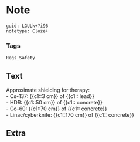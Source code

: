 # Note
```
guid: LGULk+?i96
notetype: Cloze+
```

### Tags
```
Regs_Safety
```

## Text
<div>Approximate shielding for therapy:</div>- Cs-137: {{c1::3 cm}} of {{c1:: lead}}<div>- HDR: {{c1::50 cm}} of {{c1:: concrete}}</div><div>- Co-60: {{c1::70 cm}} of {{c1:: concrete}}</div><div><div>- Linac/cyberknife: {{c1::170 cm}} of {{c1:: concrete}}</div></div><div>
</div>

## Extra

